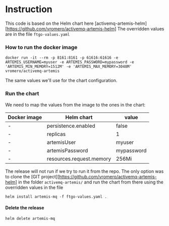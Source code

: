 # Instruction
This code is based on the Helm chart here [activemq-artemis-helm][https://github.com/vromero/activemq-artemis-helm]
The overridden values are in the file `ftgo-values.yaml`

### How to run the docker image

`docker run -it --rm -p 8161:8161 -p 61616:61616 -e ARTEMIS_USERNAME=myuser -e ARTEMIS_PASSWORD=mypassword -e 'ARTEMIS_MIN_MEMORY=1512M' -e 'ARTEMIS_MAX_MEMORY=3048M' vromero/activemq-artemis`

The same values we'll use for the chart configuration.

### Run the chart
We need to map the values from the image to the ones in the chart:

| Docker image  |Helm chart  | value  |
|---|---|---|
| - | persistence.enabled  | false|
| - | replicas  | 1|
| - | artemisUser  | myuser|
| - | artemisPassword  | mypassword|
| - | resources.request.memory  | 256Mi|

The release will not run if we try to run it from the repo. 
The only option was to clone the  [GIT project][https://github.com/vromero/activemq-artemis-helm] in the folder 
`activemq-artemis/` and run the chart from there using the overridden values in the file 

`helm install artemis-mq -f ftgo-values.yaml .  `

#### Delete the release


`helm delete artemis-mq`
